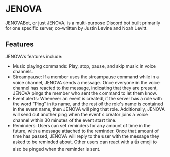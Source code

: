 # JENOVA
JENOVABot, or just JENOVA, is a multi-purpose Discord bot built primarily for one specific server, co-written by Justin Levine and Noah Levitt.
## Features

JENOVA's features include:
- Music playing commands: Play, stop, pause, and skip music in voice channels.
- Streampause: If a member uses the streampause command while in a voice channel, JENOVA sends a message. Once everyone in the voice channel has reacted to the message, indicating that they are present, JENOVA pings the member who sent the command to let them know.
- Event alerts: Whenever an event is created, if the server has a role with the word "Ping" in its name, and the rest of the role's name is contained in the event name, then JENOVA will ping that role. Additionally, JENOVA will send out another ping when the event's creator joins a voice channel within 30 minutes of the event start time.
- Reminders: Users can set reminders for any amount of time in the future, with a message attached to the reminder. Once that amount of time has passed, JENOVA will reply to the user with the message they asked to be reminded about. Other users can react with a :+1: emoji to also be pinged when the reminder is sent.
